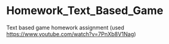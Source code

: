 # Homework_Text_Based_Game
 Text based game homework assignment (used https://www.youtube.com/watch?v=7PnXb8V1Nag)
